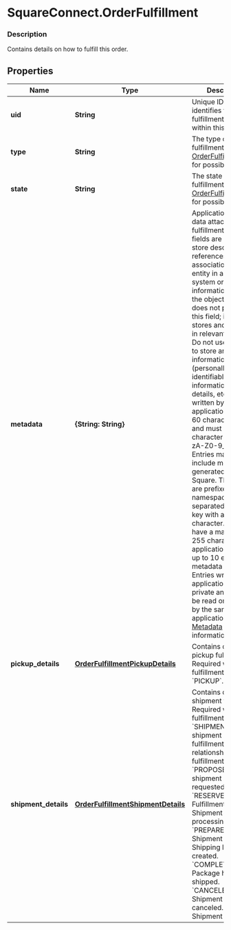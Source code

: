 # SquareConnect.OrderFulfillment

### Description

Contains details on how to fulfill this order.

## Properties
Name | Type | Description | Notes
------------ | ------------- | ------------- | -------------
**uid** | **String** | Unique ID that identifies the fulfillment only within this order. | [optional] 
**type** | **String** | The type of the fulfillment. See [OrderFulfillmentType](#type-orderfulfillmenttype) for possible values | [optional] 
**state** | **String** | The state of the fulfillment. See [OrderFulfillmentState](#type-orderfulfillmentstate) for possible values | [optional] 
**metadata** | **{String: String}** | Application-defined data attached to this fulfillment. Metadata fields are intended to store descriptive references or associations with an entity in another system or store brief information about the object. Square does not process this field; it only stores and returns it in relevant API calls. Do not use metadata to store any sensitive information (personally identifiable information, card details, etc.).  Keys written by applications must be 60 characters or less and must be in the character set &#x60;[a-zA-Z0-9_-]&#x60;. Entries may also include metadata generated by Square. These keys are prefixed with a namespace, separated from the key with a &#39;:&#39; character.  Values have a max length of 255 characters.  An application may have up to 10 entries per metadata field.  Entries written by applications are private and can only be read or modified by the same application.  See [Metadata](https://developer.squareup.com/docs/build-basics/metadata) for more information. | [optional] 
**pickup_details** | [**OrderFulfillmentPickupDetails**](OrderFulfillmentPickupDetails.md) | Contains details for a pickup fulfillment. Required when fulfillment type is &#x60;PICKUP&#x60;. | [optional] 
**shipment_details** | [**OrderFulfillmentShipmentDetails**](OrderFulfillmentShipmentDetails.md) | Contains details for a shipment fulfillment. Required when fulfillment type is &#x60;SHIPMENT&#x60;.  A shipment fulfillment&#39;s relationship to fulfillment &#x60;state&#x60;: &#x60;PROPOSED&#x60;: A shipment is requested. &#x60;RESERVED&#x60;: Fulfillment accepted. Shipment processing. &#x60;PREPARED&#x60;: Shipment packaged. Shipping label created. &#x60;COMPLETED&#x60;: Package has been shipped. &#x60;CANCELED&#x60;: Shipment has been canceled. &#x60;FAILED&#x60;: Shipment has failed. | [optional] 


